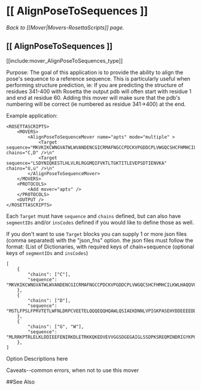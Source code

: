 # [[ AlignPoseToSequences ]]
*Back to [[Mover|Movers-RosettaScripts]] page.*
## [[ AlignPoseToSequences ]]

[[include:mover_AlignPoseToSequences_type]]

Purpose:
The goal of this application is to provide the ability to align the pose's sequence to a reference sequence.
This is particularly useful when performing structure prediction, ie:
If you are predicting the structure of residues 341-400 with Rosetta the output pdb will often start with residue 1 and end at residue 60.  Adding this mover will make sure that the pdb's numbering will be correct (ie numbered as residue 341->400) at the end.

Example application:
```
<ROSETTASCRIPTS>
	<MOVERS>
		<AlignPoseToSequenceMover name="apts" mode="multiple" >
			<Target sequence="MKVKIKCWNGVATWLWVANDENCGICRMAFNGCCPDCKVPGDDCPLVWGQCSHCFHMHCILKWLHAQQVQQHCPMCRQEWKFKE" chains="C,D" />\n"
			<Target sequence="LSDYNIQKESTLHLVLRLRGGMQIFVKTLTGKTITLEVEPSDTIENVKA" chains="U,u" />\n"
		</AlignPoseToSequenceMover>
	</MOVERS>
	<PROTOCOLS>
		<Add mover="apts" />
	</PROTOCOLS>
	<OUTPUT />
</ROSETTASCRIPTS>

```
Each `Target` must have `sequence` and `chains` defined, but can also have `segmentIDs` and/or `insCodes` defined if you would like to define those as well.

If you don't want to use `Target` blocks you can supply 1 or more json files (comma separated) with the "json_fns" option.
the json files must follow the format: (List of Dictionaries, with required keys of chain+sequence (optional keys of `segmentIDs` and `insCodes`)

```
[
	{
		"chains": ["C"],
		"sequence": "MKVKIKCWNGVATWLWVANDENCGICRMAFNGCCPDCKVPGDDCPLVWGQCSHCFHMHCILKWLHAQQVQQHCPMCRQEWKFKE"
	},
	{
		"chains": ["D"],
		"sequence": "MSTLFPSLFPRVTETLWFNLDRPCVEETELQQQEQQHQAWLQSIAEKDNNLVPIGKPASEHYDDEEEEDDEDDEDSEEDSEDDEDMQDMDEMNDYNESPDDGEVNEVDMEGNEQDQDQWMI"
	},
	{
		"chains": ["G", "W"],
		"sequence": "MLRRKPTRLELKLDDIEEFENIRKDLETRKKQKEDVEVVGGSDGEGAIGLSSDPKSREQMINDRIGYKPQPKPNNRSSQFGSLEF"
	},
]

```
Option Descriptions here

Caveats--common errors, when not to use this mover

##See Also

